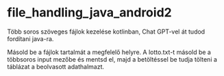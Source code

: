 # file_handling_java_android2
Több soros szöveges fájlok kezelése kotlinban, Chat GPT-vel át tudod fordítani java-ra.

Másold be a fájlok tartalmát a megfelelő helyre. 
A lotto.txt-t másold be a többsoros input mezőbe és mentsd el, majd a betöltéssel be tudja tölteni 
a táblázat a beolvasott adathalmazt.
